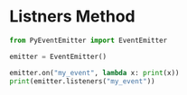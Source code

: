 # Listners Method

```py
from PyEventEmitter import EventEmitter

emitter = EventEmitter()

emitter.on("my_event", lambda x: print(x))
print(emitter.listeners("my_event"))
```